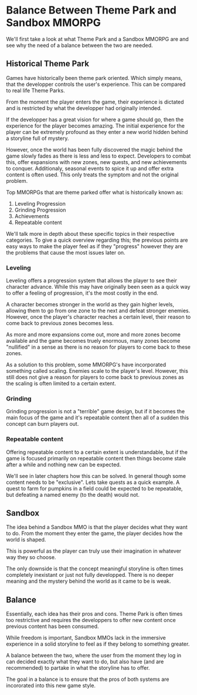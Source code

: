 # Balance Between Theme Park and Sandbox MMORPG

We'll first take a look at what  Theme Park and a Sandbox MMORPG are and see why the need of a balance between the two are needed.

## Historical Theme Park

Games have historically been theme park oriented. Which simply means, that the developper controls the user's experience. This can be compared to real life Theme Parks.

From the moment the player enters the game, their experience is dictated and is restricted by what the developper had originally intended.

If the developper has a great vision for where a game should go, then the experience for the player becomes amazing. The initial experience for the player can be extremely profound as they enter a new world hidden behind a storyline full of mystery.

However, once the world has been fully discovered the magic behind the game slowly fades as there is less and less to expect. Developers to combat this, offer expansions with new zones, new quests, and new achievements to conquer. Additionaly, seasonal events to spice it up and offer extra content is often used. This only treats the symptom and not the original problem.

Top MMORPGs that are theme parked offer what is historically known as:

1. Leveling Progression
2. Grinding Progression
3. Achievements
4. Repeatable content

We'll talk more in depth about these specific topics in their respective categories. To give a quick overview regarding this; the previous points are easy ways to make the player feel as if they "progress" however they are the problems that cause the most issues later on.

### Leveling

Leveling offers a progression system that allows the player to see their character advance. While this may have originally been seen as a quick way to offer a feeling of progression, it's the most costly in the end.

A character becomes stronger in the world as they gain higher levels, allowing them to go from one zone to the next and defeat stronger enemies. However, once the player's character reaches a certain level, their reason to come back to previous zones becomes less.

As more and more expansions come out, more and more zones become available and the game becomes truely enormous, many zones become "nullified" in a sense as there is no reason for players to come back to these zones.

As a solution to this problem, some MMORPG's have incorporated something called scaling. Enemies scale to the player's level. However, this still does not give a reason for players to come back to previous zones as the scaling is often limited to a certain extent.

### Grinding

Grinding progression is not a "terrible" game design, but if it becomes the main focus of the game and it's repeatable content then all of a sudden this concept can burn players out.

### Repeatable content

Offering repeatable content to a certain extent is understandable, but if the game is focused primarily on repeatable content then things become stale after a while and nothing new can be expected.

We'll see in later chapters how this can be solved. In general though some content needs to be "exclusive". Lets take quests as a quick example. A quest to farm for pumpkins in a field could be expected to be repeatable, but defeating a named enemy (to the death) would not.

## Sandbox 

The idea behind a Sandbox MMO is that the player decides what they want to do. From the moment they enter the game, the player decides how the world is shaped.

This is powerful as the player can truly use their imagination in whatever way they so choose.

The only downside is that the concept meaningful storyline is often times completely inexistant or just not fully developped. There is no deeper meaning and the mystery behind the world as it came to be is weak.

## Balance

Essentially, each idea has their pros and cons. Theme Park is often times too restrictive and requires the developpers to offer new content once previous content has been consumed.

While freedom is important, Sandbox MMOs lack in the immersive experience in a solid storyline to feel as if they belong to something greater. 

A balance between the two, where the user from the moment they log in can decided exactly what they want to do, but also have (and are recommended) to partake in what the storyline has to offer.

The goal in a balance is to ensure that the pros of both systems are incororated into this new game style.

